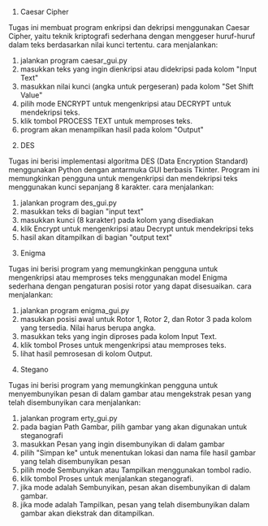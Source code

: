 1. Caesar Cipher 

Tugas ini membuat program enkripsi dan dekripsi menggunakan Caesar Cipher, yaitu teknik kriptografi sederhana dengan menggeser huruf-huruf dalam teks berdasarkan nilai kunci tertentu.
cara menjalankan: 
1) jalankan program caesar_gui.py
2) masukkan teks yang ingin dienkripsi atau didekripsi pada kolom "Input Text"
3) masukkan nilai kunci (angka untuk pergeseran) pada kolom "Set Shift Value"
4) pilih mode ENCRYPT untuk mengenkripsi atau DECRYPT untuk mendekripsi teks.
5) klik tombol PROCESS TEXT untuk memproses teks.
6) program akan menampilkan hasil pada kolom "Output"

2. DES 


Tugas ini berisi implementasi algoritma DES (Data Encryption Standard) menggunakan Python dengan antarmuka GUI berbasis Tkinter. Program ini memungkinkan pengguna untuk mengenkripsi dan mendekripsi teks menggunakan kunci sepanjang 8 karakter.
cara menjalankan:
1) jalankan program des_gui.py
2) masukkan teks di bagian "input text"
3) masukkan kunci (8 karakter) pada kolom yang disediakan
4) klik Encrypt untuk mengenkripsi atau Decrypt untuk mendekripsi teks
5) hasil akan ditampilkan di bagian "output text"

3. Enigma 


Tugas ini berisi program yang  memungkinkan pengguna untuk mengenkripsi atau memproses teks menggunakan model Enigma sederhana dengan pengaturan posisi rotor yang dapat disesuaikan.
cara menjalankan:
1) jalankan program enigma_gui.py
2) masukkan posisi awal untuk Rotor 1, Rotor 2, dan Rotor 3 pada kolom yang tersedia. Nilai harus berupa angka.
3) masukkan teks yang ingin diproses pada kolom Input Text.
4) klik tombol Proses untuk mengenkripsi atau memproses teks.
5) lihat hasil pemrosesan di kolom Output.

4. Stegano 


Tugas ini berisi program yang memungkinkan pengguna untuk menyembunyikan pesan di dalam gambar atau mengekstrak pesan yang telah disembunyikan
cara menjalankan:
1) jalankan program erty_gui.py
2) pada bagian Path Gambar, pilih gambar yang akan digunakan untuk steganografi
3) masukkan Pesan yang ingin disembunyikan di dalam gambar
4) pilih "Simpan ke" untuk menentukan lokasi dan nama file hasil gambar yang telah disembunyikan pesan
5) pilih mode Sembunyikan atau Tampilkan menggunakan tombol radio.
6) klik tombol Proses untuk menjalankan steganografi.
7) jika mode adalah Sembunyikan, pesan akan disembunyikan di dalam gambar.
8) jika mode adalah Tampilkan, pesan yang telah disembunyikan dalam gambar akan diekstrak dan ditampilkan.
